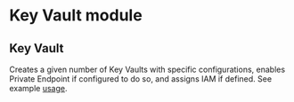 # Key Vault module

## Key Vault

Creates a given number of Key Vaults with specific configurations, enables Private Endpoint if configured to do so, and assigns IAM if defined. See example [usage](https://raw.githubusercontent.com/heathen1878/terraform-azurerm-dns/main/terraform.tfvars.example).

